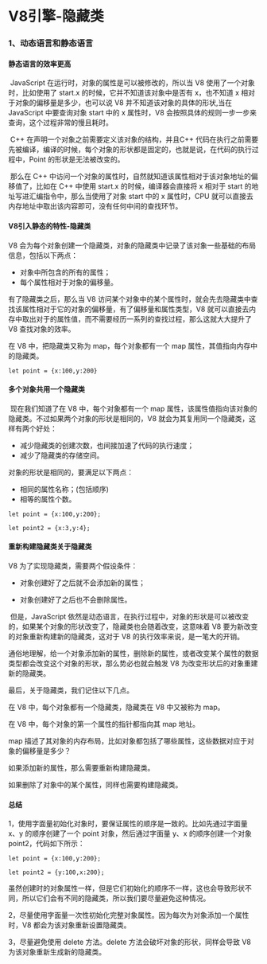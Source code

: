 # V8引擎-隐藏类

### 1、动态语言和静态语言

#### 静态语言的效率更高

​        JavaScript 在运行时，对象的属性是可以被修改的，所以当 V8 使用了一个对象时，比如使用了 start.x 的时候，它并不知道该对象中是否有 x，也不知道 x 相对于对象的偏移量是多少，也可以说 V8 并不知道该对象的具体的形状,当在 JavaScript 中要查询对象 start 中的 x 属性时，V8 会按照具体的规则一步一步来查询，这个过程非常的慢且耗时。

​		C++ 在声明一个对象之前需要定义该对象的结构，并且C++ 代码在执行之前需要先被编译，编译的时候，每个对象的形状都是固定的，也就是说，在代码的执行过程中，Point 的形状是无法被改变的。

​        那么在 C++ 中访问一个对象的属性时，自然就知道该属性相对于该对象地址的偏移值了，比如在 C++ 中使用 start.x 的时候，编译器会直接将 x 相对于 start 的地址写进汇编指令中，那么当使用了对象 start 中的 x 属性时，CPU 就可以直接去内存地址中取出该内容即可，没有任何中间的查找环节。



#### V8引入静态的特性-隐藏类

V8 会为每个对象创建一个隐藏类，对象的隐藏类中记录了该对象一些基础的布局信息，包括以下两点：

- 对象中所包含的所有的属性；
- 每个属性相对于对象的偏移量。

有了隐藏类之后，那么当 V8 访问某个对象中的某个属性时，就会先去隐藏类中查找该属性相对于它的对象的偏移量，有了偏移量和属性类型，V8 就可以直接去内存中取出对于的属性值，而不需要经历一系列的查找过程，那么这就大大提升了 V8 查找对象的效率。

在 V8 中，把隐藏类又称为 map，每个对象都有一个 map 属性，其值指向内存中的隐藏类。

`let point = {x:100,y:200}`

#### 多个对象共用一个隐藏类

​		现在我们知道了在 V8 中，每个对象都有一个 map 属性，该属性值指向该对象的隐藏类。不过如果两个对象的形状是相同的，V8 就会为其复用同一个隐藏类，这样有两个好处：

- 减少隐藏类的创建次数，也间接加速了代码的执行速度；
- 减少了隐藏类的存储空间。

对象的形状是相同的，要满足以下两点：

- 相同的属性名称；(包括顺序)
- 相等的属性个数。

`let point = {x:100,y:200};`

`let point2 = {x:3,y:4};`

#### 重新构建隐藏类关于隐藏类

V8 为了实现隐藏类，需要两个假设条件：

- 对象创建好了之后就不会添加新的属性；

- 对象创建好了之后也不会删除属性。

  

​		但是，JavaScript 依然是动态语言，在执行过程中，对象的形状是可以被改变的，如果某个对象的形状改变了，隐藏类也会随着改变，这意味着 V8 要为新改变的对象重新构建新的隐藏类，这对于 V8 的执行效率来说，是一笔大的开销。

​		通俗地理解，给一个对象添加新的属性，删除新的属性，或者改变某个属性的数据类型都会改变这个对象的形状，那么势必也就会触发 V8 为改变形状后的对象重建新的隐藏类。



最后，关于隐藏类，我们记住以下几点。

在 V8 中，每个对象都有一个隐藏类，隐藏类在 V8 中又被称为 map。

在 V8 中，每个对象的第一个属性的指针都指向其 map 地址。

map 描述了其对象的内存布局，比如对象都包括了哪些属性，这些数据对应于对象的偏移量是多少？

如果添加新的属性，那么需要重新构建隐藏类。

如果删除了对象中的某个属性，同样也需要构建隐藏类。

#### 总结

1，使用字面量初始化对象时，要保证属性的顺序是一致的。比如先通过字面量 x、y 的顺序创建了一个 point 对象，然后通过字面量 y、x 的顺序创建一个对象 point2，代码如下所示：

`let point = {x:100,y:200};`

`let point2 = {y:100,x:200};`

虽然创建时的对象属性一样，但是它们初始化的顺序不一样，这也会导致形状不同，所以它们会有不同的隐藏类，所以我们要尽量避免这种情况。

2，尽量使用字面量一次性初始化完整对象属性。因为每次为对象添加一个属性时，V8 都会为该对象重新设置隐藏类。

3，尽量避免使用 delete 方法。delete 方法会破坏对象的形状，同样会导致 V8 为该对象重新生成新的隐藏类。